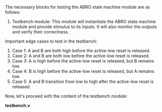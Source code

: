 The necessary blocks for testing the ABRO state machine module are as follows:

1. Testbench module: This module will instantiate the ABRO state machine module and provide stimulus to its inputs. It will also monitor the outputs and verify their correctness.

Important edge cases to test in the testbench:

1. Case 1: A and B are both high before the active-low reset is released.
2. Case 2: A and B are both low before the active-low reset is released.
3. Case 3: A is high before the active-low reset is released, but B remains low.
4. Case 4: B is high before the active-low reset is released, but A remains low.
5. Case 5: A and B transition from low to high after the active-low reset is released.

Now, let's proceed with the content of the testbench module:

**testbench.v**
